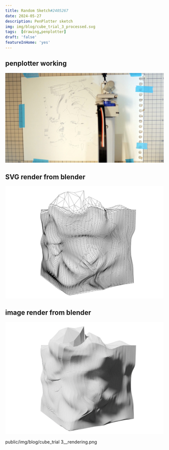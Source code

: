 ```yaml
---
title: Random Sketch#2405267
date: 2024-05-27
description: PenPlotter sketch
img: img/blog/cube_trial_3_processed.svg
tags:  [drawing,penplotter]
draft: 'false'
featureInHome: 'yes'
---
```


## penplotter working
![](/img/blog/penplotter_tdcubeOnPenplotter.jpg)

## SVG render from blender
![](/img/blog/cube_trial_3_processed.svg)

## image render from blender
![](/img/blog/cube_trial_3__rendering.png)

<!-- 
![](/img/blog/lostAndFound_model007_flowerAndPork_contour_simplified.svg)
![Alt text](/img/blog/lostAndFound_model007_flowerAndPork-contour.png)  
![Alt text](/img/blog/penplotter_porkflower.jpg)  



public/img/blog/penplotter_tdcubeOnPenplotter.jpg
public/img/blog/cube_trial 3_processed.svg -->
public/img/blog/cube_trial 3__rendering.png